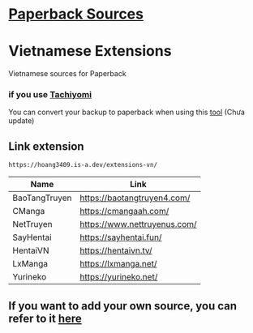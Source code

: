 # [Paperback Sources](https://paperback.moe/)

# Vietnamese Extensions

Vietnamese sources for Paperback

### if you use [Tachiyomi](https://tachiyomi.org/)

You can convert your backup to paperback when using
this [tool](https://github.com/hoang3402/Tachiyomi-To-Paperbackup-Converter) (Chưa update)

## Link extension

```
https://hoang3409.is-a.dev/extensions-vn/
```

<div align="center">

| Name          | Link                          |
|---------------|-------------------------------|
| BaoTangTruyen | https://baotangtruyen4.com/   |
| CManga        | https://cmangaah.com/         |
| NetTruyen     | https://www.nettruyenus.com/  |
| SayHentai     | https://sayhentai.fun/        |
| HentaiVN      | https://hentaivn.tv/          |
| LxManga       | https://lxmanga.net/          |
| Yurineko      | https://yurineko.net/         |

</div>

## If you want to add your own source, you can refer to it [here](https://github.com/hoang3402/extensions-vn/wiki)
